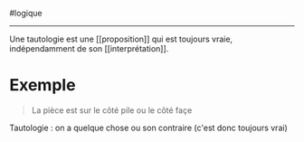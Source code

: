 #logique

----

Une tautologie est une [[proposition]] qui est toujours vraie, indépendamment de son [[interprétation]].

# Exemple
> La pièce est sur le côté pile ou le côté façe

Tautologie : on a quelque chose ou son contraire (c'est donc toujours vrai)
